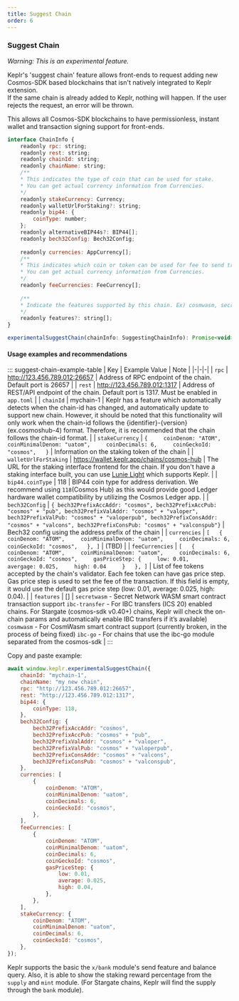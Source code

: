 ```yaml
---
title: Suggest Chain
order: 6
---
```


### Suggest Chain

*Warning: This is an experimental feature.*

Keplr's 'suggest chain' feature allows front-ends to request adding new Cosmos-SDK based blockchains that isn't natively integrated to Keplr extension.  
If the same chain is already added to Keplr, nothing will happen. If the user rejects the request, an error will be thrown.

This allows all Cosmos-SDK blockchains to have permissionless, instant wallet and transaction signing support for front-ends.


```javascript
interface ChainInfo {
    readonly rpc: string;
    readonly rest: string;
    readonly chainId: string;
    readonly chainName: string;
    /**
    * This indicates the type of coin that can be used for stake.
    * You can get actual currency information from Currencies.
    */
    readonly stakeCurrency: Currency;
    readonly walletUrlForStaking?: string;
    readonly bip44: {
        coinType: number;
    };
    readonly alternativeBIP44s?: BIP44[];
    readonly bech32Config: Bech32Config;
    
    readonly currencies: AppCurrency[];
    /**
    * This indicates which coin or token can be used for fee to send transaction.
    * You can get actual currency information from Currencies.
    */
    readonly feeCurrencies: FeeCurrency[];
    
    /**
    * Indicate the features supported by this chain. Ex) cosmwasm, secretwasm ...
    */
    readonly features?: string[];
}
```
```javascript
experimentalSuggestChain(chainInfo: SuggestingChainInfo): Promise<void>
```

#### Usage examples and recommendations

::: suggest-chain-example-table
| Key | Example Value | Note |
|-|-|-|
| `rpc` | http://123.456.789.012:26657 | Address of RPC endpoint of the chain. Default port is 26657 |
| `rest` | http://123.456.789.012:1317 | Address of REST/API endpoint of the chain. Default port is 1317. Must be enabled in `app.toml` |
| `chainId` | mychain-1 | Keplr has a feature which automatically detects when the chain-id has changed, and automatically update to support new chain. However, it should be noted that this functionality will only work when the chain-id follows the {identifier}-{version}(ex.cosmoshub-4) format. Therefore, it is recommended that the chain follows the chain-id format. |
| `stakeCurrency` | ```{     coinDenom: "ATOM",     coinMinimalDenom: "uatom",     coinDecimals: 6,     coinGeckoId: "cosmos",   }``` | Information on the staking token of the chain |
| `walletUrlForStaking` | https://wallet.keplr.app/chains/cosmos-hub | The URL for the staking interface frontend for the chain. If you don't have a staking interface built, you can use [Lunie Light](https://github.com/luniehq/lunie-light) which supports Keplr. |
| `bip44.coinType` | 118 | BIP44 coin type for address derivation. We recommend using `118`(Cosmos Hub) as this would provide good Ledger hardware wallet compatibility by utilizing the Cosmos Ledger app. |
| `bech32Config` | ```{ bech32PrefixAccAddr: "cosmos", bech32PrefixAccPub: "cosmos" + "pub", bech32PrefixValAddr: "cosmos" + "valoper", bech32PrefixValPub: "cosmos" + "valoperpub", bech32PrefixConsAddr: "cosmos" + "valcons", bech32PrefixConsPub: "cosmos" + "valconspub"}``` | Bech32 config using the address prefix of the chain |
| `currencies` | ```[   {     coinDenom: "ATOM",     coinMinimalDenom: "uatom",     coinDecimals: 6,     coinGeckoId: "cosmos",   }, ]``` | (TBD) |
| `feeCurrencies` | ```[   {     coinDenom: "ATOM",     coinMinimalDenom: "uatom",     coinDecimals: 6,     coinGeckoId: "cosmos",     gasPriceStep: {     low: 0.01,     avergage: 0.025,     high: 0.04     }   }, ]``` | List of fee tokens accepted by the chain's validator. Each fee token can have gas price step. Gas price step is used to set the fee of the transaction. If this field is empty, it would use the default gas price step (low: 0.01, average: 0.025, high: 0.04). |
| `features` | [] | `secretwasm` - Secret Network WASM smart contract transaction support `ibc-transfer` - For IBC transfers (ICS 20) enabled chains. For Stargate (cosmos-sdk v0.40+) chains, Keplr will check the on-chain params and automatically enable IBC transfers if it’s available) `cosmwasm` - For CosmWasm smart contract support (currently broken, in the process of being fixed)  `ibc-go` - For chains that use the ibc-go module separated from the cosmos-sdk |
:::  

Copy and paste example:
```javascript
await window.keplr.experimentalSuggestChain({
    chainId: "mychain-1",
    chainName: "my new chain",
    rpc: "http://123.456.789.012:26657",
    rest: "http://123.456.789.012:1317",
    bip44: {
        coinType: 118,
    },
    bech32Config: {
        bech32PrefixAccAddr: "cosmos",
        bech32PrefixAccPub: "cosmos" + "pub",
        bech32PrefixValAddr: "cosmos" + "valoper",
        bech32PrefixValPub: "cosmos" + "valoperpub",
        bech32PrefixConsAddr: "cosmos" + "valcons",
        bech32PrefixConsPub: "cosmos" + "valconspub",
    },
    currencies: [ 
        { 
            coinDenom: "ATOM", 
            coinMinimalDenom: "uatom", 
            coinDecimals: 6, 
            coinGeckoId: "cosmos", 
        }, 
    ],
    feeCurrencies: [
        {
            coinDenom: "ATOM",
            coinMinimalDenom: "uatom",
            coinDecimals: 6,
            coinGeckoId: "cosmos",
            gasPriceStep: {
                low: 0.01,
                average: 0.025,
                high: 0.04,
            },
        },
    ],
    stakeCurrency: {
        coinDenom: "ATOM",
        coinMinimalDenom: "uatom",
        coinDecimals: 6,
        coinGeckoId: "cosmos",
    },
});
```

Keplr supports the basic the `x/bank` module's send feature and balance query. Also, it is able to show the staking reward percentage from the `supply` and `mint` module. (For Stargate chains, Keplr will find the supply through the `bank` module).

